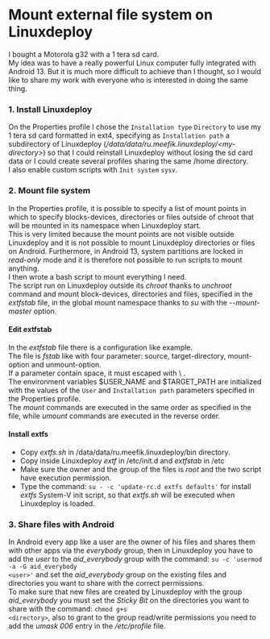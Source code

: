 <H1>Mount external file system on Linuxdeploy</H1>
I bought a Motorola g32 with a 1 tera sd card.<BR>
My idea was to have a really powerful Linux computer fully integrated with Android 13. But it is much more difficult to achieve than I thought, so I would like to share my work with everyone who is interested in doing the same thing. 

<H3>1. Install Linuxdeploy</H3>

On the Properties profile I chose the <CODE>Installation type</CODE> <CODE>Directory</CODE> to use my 1 tera sd card formatted in ext4, specifying as <CODE>Installation path</CODE> a subdirectory of Linuxdeploy (<I>/data/data/ru.meefik.linuxdeploy/\<my-directory\></I>) so that I could reinstall Linuxdeploy without losing the sd card data or I could create several profiles sharing the same /home directory.<BR>
I also enable custom scripts with <CODE>Init system</CODE> <CODE>sysv</CODE>.

<H3>2. Mount file system</H3>

In the Properties profile, it is possible to specify a list of mount points in which to specify blocks-devices, directories or files outside of chroot that will be mounted in its namespace when Linuxdeploy start.<BR>
This is very limited because the mount points are not visible outside Linuxdeploy and it is not possible to mount Linuxdeploy directories or files on Android. Furthermore, in Android 13, system partitions are locked in <I>read-only</I> mode and it is therefore not possible to run scripts to mount anything.<BR>
I then wrote a bash script to mount everything I need.<BR>
The script run on Linuxdeploy outside its <I>chroot</I> thanks to <I>unchroot</I> command and mount block-devices, directories and files, specified in the <I>extfstab</I> file, in the global mount namespace thanks to <I>su</I> with the <I>--mount-master</I> option.

<H4>Edit extfstab</H4>

In the <I>extfstab</I> file there is a configuration like example.<BR>
The file is <I>fstab</I> like with four parameter: source, target-directory, mount-option and unmount-option.<BR>
If a parameter contain space, it must escaped with \ .<BR>
The environment variables $USER_NAME and $TARGET_PATH are initialized with the values of the <CODE>User</CODE> and <CODE>Installation path</CODE> parameters specified in the Properties profile.<BR>
The <I>mount</I> commands are executed in the same order as specified in the file, while <I>umount</I> commands are executed in the reverse order.

<H4>Install extfs</H4>
<UL>
<LI>Copy <I>extfs.sh</I> in /data/data/ru.meefik.linuxdeploy/bin directory.</LI>
<LI>Copy inside Linuxdeploy <I>extf</I> in /etc/init.d and <I>extfstab</I> in /etc</LI>
<LI>Make sure the owner and the group of the files is <I>root</I> and the two script have execution permission.</LI>
<LI>Type the command: <CODE>su - -c 'update-rc.d extfs defaults'</CODE> for install <I>extfs</I> System-V init script, so that <I>extfs.sh</I> will be executed when Linuxdeploy is loaded.</LI>
</UL>

<H3>3. Share files with Android</H3>

In Android every app like a user are the owner of his files and shares them with other apps via the <I>everybody</I> group, then in Linuxdeploy you have to add the <I>user</I> to the <I>aid_everybody</I> group with the command: <CODE>su -c 'usermod -a -G aid_everybody \<user\>'</CODE> and set the <I>aid_everybody</I> group on the existing files and directories you want to share with the correct permissions.<BR>
To make sure that new files are created by Linuxdeploy with the group <I>aid_everybody</I> you must set the <I>Sticky Bit</I> on the directories you want to share with the command: <CODE>chmod g+s \<directory\></CODE>, also to grant to the group read/write permissions you need to add the <I>umask 006</I> entry in the <I>/etc/profile</I> file.<BR>
